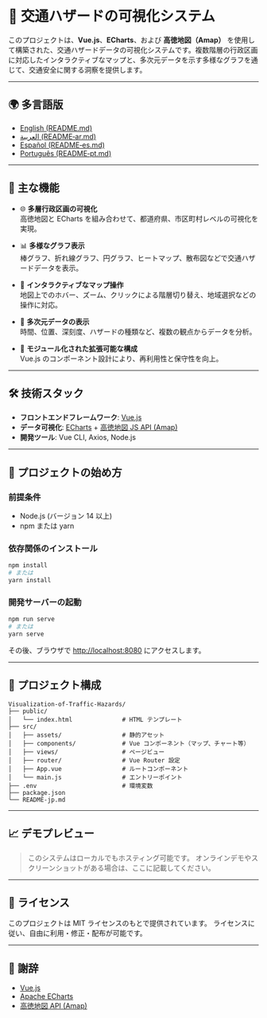 
# 🚦 交通ハザードの可視化システム

このプロジェクトは、**Vue.js**、**ECharts**、および **高徳地図（Amap）** を使用して構築された、交通ハザードデータの可視化システムです。複数階層の行政区画に対応したインタラクティブなマップと、多次元データを示す多様なグラフを通じて、交通安全に関する洞察を提供します。

---

## 🌍 多言語版

- [English (README.md)](README.md)
- [العربية (README‑ar.md)](README‑ar.md)
- [Español (README‑es.md)](README‑es.md)
- [Português (README‑pt.md)](README‑pt.md)

---

## 📌 主な機能

- 🌐 **多層行政区画の可視化**  
  高徳地図と ECharts を組み合わせて、都道府県、市区町村レベルの可視化を実現。

- 📊 **多様なグラフ表示**  
  棒グラフ、折れ線グラフ、円グラフ、ヒートマップ、散布図などで交通ハザードデータを表示。

- 🧭 **インタラクティブなマップ操作**  
  地図上でのホバー、ズーム、クリックによる階層切り替え、地域選択などの操作に対応。

- 🧩 **多次元データの表示**  
  時間、位置、深刻度、ハザードの種類など、複数の観点からデータを分析。

- 🔧 **モジュール化された拡張可能な構成**  
  Vue.js のコンポーネント設計により、再利用性と保守性を向上。

---

## 🛠️ 技術スタック

- **フロントエンドフレームワーク**: [Vue.js](https://vuejs.org/)
- **データ可視化**: [ECharts](https://echarts.apache.org/) + [高徳地図 JS API (Amap)](https://lbs.amap.com/)
- **開発ツール**: Vue CLI, Axios, Node.js

---

## 🚀 プロジェクトの始め方

### 前提条件

- Node.js (バージョン 14 以上)
- npm または yarn

### 依存関係のインストール

```bash
npm install
# または
yarn install
````

### 開発サーバーの起動

```bash
npm run serve
# または
yarn serve
```

その後、ブラウザで [http://localhost:8080](http://localhost:8080) にアクセスします。

---

## 📁 プロジェクト構成

```
Visualization-of-Traffic-Hazards/
├── public/
│   └── index.html              # HTML テンプレート
├── src/
│   ├── assets/                 # 静的アセット
│   ├── components/             # Vue コンポーネント（マップ、チャート等）
│   ├── views/                  # ページビュー
│   ├── router/                 # Vue Router 設定
│   ├── App.vue                 # ルートコンポーネント
│   └── main.js                 # エントリーポイント
├── .env                        # 環境変数
├── package.json
└── README-jp.md
```

---

## 📈 デモプレビュー

> このシステムはローカルでもホスティング可能です。
> オンラインデモやスクリーンショットがある場合は、ここに記載してください。

---

## 📄 ライセンス

このプロジェクトは MIT ライセンスのもとで提供されています。
ライセンスに従い、自由に利用・修正・配布が可能です。

---

## 🙌 謝辞

* [Vue.js](https://vuejs.org/)
* [Apache ECharts](https://echarts.apache.org/)
* [高徳地図 API (Amap)](https://lbs.amap.com/)


